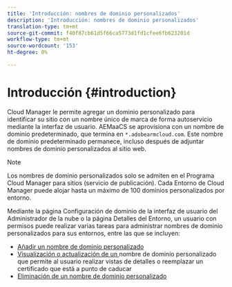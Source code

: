 ```yaml
---
title: 'Introducción: nombres de dominio personalizados'
description: 'Introducción: nombres de dominio personalizados'
translation-type: tm+mt
source-git-commit: f40f87cb61d5f66ca5773d1fd1cfee6fb623201d
workflow-type: tm+mt
source-wordcount: '153'
ht-degree: 0%

---
```



# Introducción {#introduction}

Cloud Manager le permite agregar un dominio personalizado para identificar su sitio con un nombre único de marca de forma autoservicio mediante la interfaz de usuario. AEMaaCS se aprovisiona con un nombre de dominio predeterminado, que termina en `*.adobearmcloud.com`. Este nombre de dominio predeterminado permanece, incluso después de adjuntar nombres de dominio personalizados al sitio web.

>[!NOTE]
>Los nombres de dominio personalizados solo se admiten en el Programa Cloud Manager para sitios (servicio de publicación). Cada Entorno de Cloud Manager puede alojar hasta un máximo de 100 dominios personalizados por entorno.

Mediante la página Configuración de dominio de la interfaz de usuario del Administrador de la nube o la página Detalles del Entorno, un usuario con permisos puede realizar varias tareas para administrar nombres de dominio personalizados para sus entornos, entre las que se incluyen:

* [Añadir un nombre de dominio personalizado](/help/implementing/cloud-manager/custom-domain-names/add-custom-domain-name.md)
* [Visualización o actualización de un ](/help/implementing/cloud-manager/custom-domain-names/view-update-replace-custom-domain-name.md) nombre de dominio personalizado que permite al usuario realizar vistas de detalles o reemplazar un certificado que está a punto de caducar
* [Eliminación de un nombre de dominio personalizado](/help/implementing/cloud-manager/custom-domain-names/delete-custom-domain-name.md)